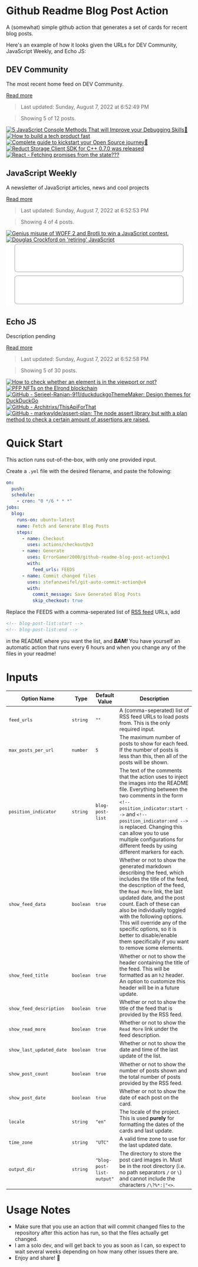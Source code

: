 # Github Readme Blog Post Action

A (somewhat) simple github action that generates a set of cards for recent blog posts.

Here's an example of how it looks given the URLs for DEV Community, JavaScript Weekly, and Echo JS:

<!-- post-list:start -->
## DEV Community

The most recent home feed on DEV Community.

[Read more](https://dev.to)
> Last updated: Sunday, August 7, 2022 at 6:52:49 PM

> Showing 5 of 12 posts.

[![5 JavaScript Console Methods That will Improve your Debugging Skills🚀](https://raw.githubusercontent.com/ErrorGamer2000/github-readme-blog-post-action/main/generated_files/DEV_Community/5_JavaScript_Console_Methods_That_will_Improve_your_Debugging_Skills🚀.svg)](https://dev.to/qbentil/5-javascript-console-methods-that-will-improve-your-debugging-skills-147b)
[![How to build a tech product fast](https://raw.githubusercontent.com/ErrorGamer2000/github-readme-blog-post-action/main/generated_files/DEV_Community/How_to_build_a_tech_product_fast.svg)](https://dev.to/dherault/how-to-build-a-tech-product-fast-igh)
[![Complete guide to kickstart your Open Source journey🚀](https://raw.githubusercontent.com/ErrorGamer2000/github-readme-blog-post-action/main/generated_files/DEV_Community/Complete_guide_to_kickstart_your_Open_Source_journey🚀.svg)](https://dev.to/iarchitsharma/complete-guide-to-kickstart-your-open-source-journey-2dm5)
[![Reduct Storage Client SDK for C++ 0.7.0 was released](https://raw.githubusercontent.com/ErrorGamer2000/github-readme-blog-post-action/main/generated_files/DEV_Community/Reduct_Storage_Client_SDK_for_C++_0.7.0_was_released.svg)](https://dev.to/reduct-storage/reduct-storage-client-sdk-for-c-070-was-released-i4)
[![React - Fetching promises from the state???](https://raw.githubusercontent.com/ErrorGamer2000/github-readme-blog-post-action/main/generated_files/DEV_Community/React_-_Fetching_promises_from_the_state___.svg)](https://dev.to/noriller/react-fetching-promises-from-the-state-1g54)


## JavaScript Weekly

A newsletter of JavaScript articles, news and cool projects

[Read more](https://javascriptweekly.com/)
> Last updated: Sunday, August 7, 2022 at 6:52:53 PM

> Showing 4 of 4 posts.

[![Genius misuse of WOFF 2 and Brotli to win a JavaScript contest.](https://raw.githubusercontent.com/ErrorGamer2000/github-readme-blog-post-action/main/generated_files/JavaScript_Weekly/Genius_misuse_of_WOFF_2_and_Brotli_to_win_a_JavaScript_contest..svg)](https://javascriptweekly.com/issues/601)
[![Douglas Crockford on 'retiring' JavaScript](https://raw.githubusercontent.com/ErrorGamer2000/github-readme-blog-post-action/main/generated_files/JavaScript_Weekly/Douglas_Crockford_on_'retiring'_JavaScript.svg)](https://javascriptweekly.com/issues/600)
[![Common JavaScript issues developers face](https://raw.githubusercontent.com/ErrorGamer2000/github-readme-blog-post-action/main/generated_files/JavaScript_Weekly/Common_JavaScript_issues_developers_face.svg)](https://javascriptweekly.com/issues/599)
[![Vite 3, or in French: quick, quick, quick.](https://raw.githubusercontent.com/ErrorGamer2000/github-readme-blog-post-action/main/generated_files/JavaScript_Weekly/Vite_3__or_in_French__quick__quick__quick..svg)](https://javascriptweekly.com/issues/598)


## Echo JS

Description pending

[Read more](
http://www.echojs.com
)
> Last updated: Sunday, August 7, 2022 at 6:52:58 PM

> Showing 5 of 30 posts.

[![How to check whether an element is in the viewport or not?](https://raw.githubusercontent.com/ErrorGamer2000/github-readme-blog-post-action/main/generated_files/_Echo_JS_/How_to_check_whether_an_element_is_in_the_viewport_or_not_.svg)](https://javascript.plainenglish.io/how-to-check-whether-an-element-is-in-the-viewport-or-not-eb5de51c0201)
[![PFP NFTs on the Elrond blockchain](https://raw.githubusercontent.com/ErrorGamer2000/github-readme-blog-post-action/main/generated_files/_Echo_JS_/PFP_NFTs_on_the_Elrond_blockchain.svg)](https://www.julian.io/articles/pfp-nft-elrond-blockchain.html)
[![GitHub - Serjeel-Ranjan-911/duckduckgoThemeMaker: Design themes for DuckDuckGo](https://raw.githubusercontent.com/ErrorGamer2000/github-readme-blog-post-action/main/generated_files/_Echo_JS_/GitHub_-_Serjeel-Ranjan-911_duckduckgoThemeMaker__Design_themes_for_DuckDuckGo.svg)](https://github.com/Serjeel-Ranjan-911/duckduckgoThemeMaker)
[![GitHub - Architrixs/ThisApiForThat](https://raw.githubusercontent.com/ErrorGamer2000/github-readme-blog-post-action/main/generated_files/_Echo_JS_/GitHub_-_Architrixs_ThisApiForThat.svg)](https://github.com/Architrixs/ThisApiForThat)
[![GitHub - markwylde/assert-plan: The node assert library but with a plan method to check a certain amount of assertions are raised.](https://raw.githubusercontent.com/ErrorGamer2000/github-readme-blog-post-action/main/generated_files/_Echo_JS_/GitHub_-_markwylde_assert-plan__The_node_assert_library_but_with_a_plan_method_to_check_a_certain_amount_of_assertions_are_raised..svg)](https://github.com/markwylde/assert-plan)


<!-- post-list:end -->

# Quick Start

This action runs out-of-the-box, with only one provided input.

Create a `.yml` file with the desired filename, and paste the following:

```yml
on:
  push:
  schedule:
    - cron: "0 */6 * * *"
jobs:
  blog:
    runs-on: ubuntu-latest
    name: Fetch and Generate Blog Posts
    steps:
      - name: Checkout
        uses: actions/checkout@v3
      - name: Generate
        uses: ErrorGamer2000/github-readme-blog-post-action@v1
        with:
          feed_urls: FEEDS
      - name: Commit changed files
        uses: stefanzweifel/git-auto-commit-action@v4
        with:
          commit_message: Save Generated Blog Posts
          skip_checkout: true
```

Replace the FEEDS with a comma-seperated list of [RSS feed](https://rss.com/blog/how-do-rss-feeds-work/) URLs, add

```md
<!-- blog-post-list:start -->
<!-- blog-post-list:end -->
```

in the README where you want the list, and **_BAM!_** You have yourself an automatic action that runs every 6 hours and when you change any of the files in your readme!

# Inputs

<table>
  <thead>
    <tr>
      <th>Option Name</th>
      <th>Type</th>
      <th>Default Value</th>
      <th>Description</th>
    </tr>
  </thead>
  <tbody>
    <tr>
      <td><code>feed_urls</code></td>
      <td><code>string</code></td>
      <td><code>""</code></td>
      <td>A (comma-seperated) list of RSS feed URLs to load posts from. This is the only required input.</td>
    </tr>
    <tr>
      <td><code>max_posts_per_url</code></td>
      <td><code>number</code></td>
      <td><code>5</code></td>
      <td>The maximum number of posts to show for each feed. If the number of posts is less than this, then all of the posts will be shown.</td>
    </tr>
    <tr>
      <td><code>position_indicator</code></td>
      <td><code>string</code></td>
      <td><code>blog-post-list</code></td>
      <td>The text of the comments that the action uses to inject the images into the README file. Everything between the two comments in the form <code>&lt;!-- position_indicator:start --&gt;</code> and <code>&lt;!-- position_indicator:end --&gt;</code> is replaced. Changing this can allow you to use multiple configurations for different feeds by using different markers for each.</td>
    </tr>
    <tr>
      <td><code>show_feed_data</code></td>
      <td><code>boolean</code></td>
      <td><code>true</code></td>
      <td>Whether or not to show the generated markdown describing the feed, which includes the title of the feed, the description of the feed, the <code>Read More</code> link, the last updated date, and the post count. Each of these can also be individually toggled with the following options. This will override any of the specific options, so it is better to disable/enable them specifically if you want to remove some elements.</td>
    </tr>
    <tr>
      <td><code>show_feed_title</code></td>
      <td><code>boolean</code></td>
      <td><code>true</code></td>
      <td>Whether or not to show the header containing the title of the feed. This will be formatted as an <code>h2</code> header. An option to customize this header will be in a future update.</td>
    </tr>
    <tr>
      <td><code>show_feed_description</code></td>
      <td><code>boolean</code></td>
      <td><code>true</code></td>
      <td>Whether or not to show the title of the feed that is provided by the RSS feed.</td>
    </tr>
    <tr>
      <td><code>show_read_more</code></td>
      <td><code>boolean</code></td>
      <td><code>true</code></td>
      <td>Whether or not to show the <code>Read More</code> link under the feed description.</td>
    </tr>
    <tr>
      <td><code>show_last_updated_date</code></td>
      <td><code>boolean</code></td>
      <td><code>true</code></td>
      <td>Whether or not to show the date and time of the last update of the list.</td>
    </tr>
    <tr>
      <td><code>show_post_count</code></td>
      <td><code>boolean</code></td>
      <td><code>true</code></td>
      <td>Whether or not to show the number of posts shown and the total number of posts provided by the RSS feed.</td>
    </tr>
    <tr>
      <td><code>show_post_date</code></td>
      <td><code>boolean</code></td>
      <td><code>true</code></td>
      <td>Whether or not to show the date of each post on the card.</td>
    </tr>
    <tr>
      <td><code>locale</code></td>
      <td><code>string</code></td>
      <td><code>"en"</code></td>
      <td>The locale of the project. This is used <strong>purely</strong> for formatting the dates of the cards and last update.</td>
    </tr>
    <tr>
      <td><code>time_zone</code></td>
      <td><code>string</code></td>
      <td><code>"UTC"</code></td>
      <td>A valid time zone to use for the last updated date.</td>
    </tr>
    <tr>
      <td><code>output_dir</code></td>
      <td><code>string</code></td>
      <td><code>"blog-post-list-output"</code></td>
      <td>The directory to store the post card images in. Must be in the root directory (i.e. no path separators <code>/</code> or <code>\</code>) and cannot include the characters <code>/\?%*:|"&lt;&gt;</code>.</td>
    </tr>
<!--
    <tr>
      <td><code></code></td>
      <td><cde></cde></td>
      <td><code></code></td>
      <td></td>
    </tr>
-->
  </tbody>
</table>

# Usage Notes

- Make sure that you use an action that will commit changed files to the repository after this action has run, so that the files actually get changed.
- I am a solo dev, and will get back to you as soon as I can, so expect to wait several weeks depending on how many other issues there are.
- Enjoy and share! 🤗
